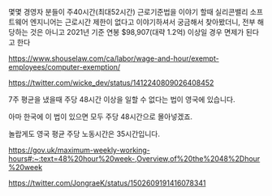 몇몇 경영자 분들이 주40시간(최대52시간) 근로기준법을 이야기 할때 실리콘밸리 소프트웨어 엔지니어는 근로시간 제한이 없다고 이야기하셔서 궁금해서 찾아봤더니, 전부 해당하는 것은 아니고 2021년 기준 연봉 $98,907(대략 1.2억) 이상일 경우 면제가 된다고 한다

https://www.shouselaw.com/ca/labor/wage-and-hour/exempt-employees/computer-exemption/

https://twitter.com/wicke_dev/status/1412240809026408452


7주 평균을 냈을때 주당 48시간 이상을 일할 수 없다는 법이 영국에 있습니다.

아마 한국에 이 법이 있으면 모두 주당 48시간으로 몰아넣겠죠.

놀랍게도 영국 평균 주당 노동시간은 35시간입니다.

https://gov.uk/maximum-weekly-working-hours#:~:text=48%20hour%20week-,Overview,of%20the%2048%2Dhour%20week

https://twitter.com/JongraeK/status/1502609191416078341
